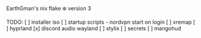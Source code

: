 EarthGman's nix flake ❄️ version 3

TODO:
[ ] installer iso
[ ] startup scripts - nordvpn start on login
[ ] xremap
[ ] hyprland
[x] discord audio wayland
[ ] stylix
[ ] secrets
[ ] mangohud